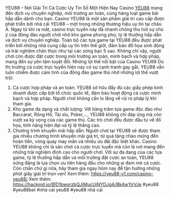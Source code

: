 YEU88 – Nơi Giải Trí Cá Cược Uy Tín Số Một Hiện Nay
Casino [YEU88](https://yeu88-v1.com/) mang đến dịch vụ chuyên nghiệp, môi trường an toàn, cùng hàng loạt game bài hấp dẫn dành cho bạn.
Casino YEU88 là một sản phẩm giải trí cao cấp được phát triển bởi nhà cái YEU88 – một trong những thương hiệu uy tín tại châu Á. Ngay từ khi ra mắt, casino trực tuyến này đã nhanh chóng thu hút sự chú ý của đông đảo người chơi nhờ kho game phong phú, tỷ lệ thưởng hấp dẫn và dịch vụ chuyên nghiệp.
Toàn bộ các tựa game tại YEU88 đều được phát triển bởi những nhà cung cấp uy tín trên thế giới, đảm bảo đồ họa sinh động và trải nghiệm chân thực như tại các sòng bạc 5 sao. Không chỉ vậy, người chơi còn được đặt cược trong môi trường an toàn, minh bạch và hợp pháp, mang đến sự yên tâm tuyệt đối.
Những lợi thế nổi bật của Casino YEU88
Dù thị trường cá cược trực tuyến hiện nay có sự cạnh tranh gay gắt, YEU88 vẫn luôn chiếm được cảm tình của đông đảo game thủ nhờ những lợi thế vượt trội:
1.	Cá cược hợp pháp và an toàn: YEU88 sở hữu đầy đủ các giấy phép kinh doanh được cấp bởi tổ chức quốc tế, đảm bảo hoạt động cá cược minh bạch và hợp pháp. Người chơi không cần lo lắng về rủi ro pháp lý khi tham gia.
2.	Kho game đa dạng và chất lượng: Với hàng trăm tựa game độc đáo như Baccarat, Rồng Hổ, Tài xỉu, Poker,..., YEU88 không chỉ đáp ứng mà còn vượt xa kỳ vọng của các game thủ. Các trò chơi đều được đầu tư về đồ họa, tính năng hiện đại và tỷ lệ thắng cao.
3.	Chương trình khuyến mãi hấp dẫn: Người chơi tại YEU88 sẽ được tham gia nhiều chương trình khuyến mãi giá trị, từ quà tặng chào mừng đến hoàn tiền, vòng quay may mắn và nhiều ưu đãi đặc biệt khác.
Casino YEU88 không chỉ là sân chơi cá cược trực tuyến mà còn là nơi mang đến những trải nghiệm đỉnh cao cho người chơi. Với sự đa dạng của các tựa game, tỷ lệ thưởng hấp dẫn và môi trường đặt cược an toàn, YEU88 xứng đáng là lựa chọn ưu tiên hàng đầu cho những ai đam mê cá cược. Còn chần chừ gì nữa, hãy tham gia ngay hôm nay để tận hưởng những phút giây giải trí trọn vẹn!
Xem thêm: https://yeu88-v1.com/casino-yeu88/
Xem thêm: https://hackmd.io/@D1bworzbQJiMucUiNYDJgA/Bk4wYirVJe
#yeu88 #yeu88bet #nhà cái yeu88 #yeu88 nhà cái
